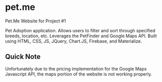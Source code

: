 # pet.me
Pet.Me Website for Project #1

Pet Adoption application. Allows users to filter and sort through specified breeds, location, etc. Leverages the PetFinder and Google Maps API. Built using HTML, CSS, JS, JQuery, Chart.JS, Firebase, and Materialize.

## Quick Note

Unfortunately due to the pricing implementation for the Google Maps Javascript API, the maps portion of the website is not working properly.
